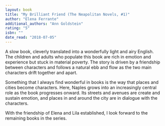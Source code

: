 ```yaml
---
layout: book
title: "My Brilliant Friend (The Neapolitan Novels, #1)"
author: "Elena Ferrante"
additional_authors: "Ann Goldstein"
rating: "5"
isbn: ""
date_read: "2018-07-05"
---
```


A slow book, cleverly translated into a wonderfully light and airy English. The children and adults who populate this book are rich in emotion and experience but stuck in material poverty. The story is driven by a friendship between characters and follows a natural ebb and flow as the two main characters drift together and apart.

Something that I always find wonderful in books is the way that places and cities become characters. Here, Naples grows into an increasingly central role as the book progresses onward. Its streets and avenues are create and sustain emotion, and places in and around the city are in dialogue with the characters.

With the friendship of Elena and Lila established, I look forward to the remaining books in the series.
